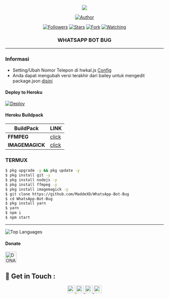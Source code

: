  
<p align="center"> 
<img src="https://komarev.com/ghpvc/?username=MaddeXD&color=brightgreen" />
<p/>
<p align="center">
<a href="https://github.com/MaddeXD"><img title="Author" src="https://img.shields.io/badge/WhatsApp Bot Bug-black?style=for-the-badge&logo=github"></a>
<p/>
<p align="center">
<a href="https://github.com/MaddeXD?tab=followers"><img title="Followers" src="https://img.shields.io/github/followers/MaddeXD?label=Followers&style=social"></a>
<a href="https://github.com/MaddeXD/WhatsApp-Bot-Bug/stargazers/"><img title="Stars" src="https://img.shields.io/github/stars/MaddeXD/WhatsApp-Bot-Bug?&style=social"></a>
<a href="https://github.com/MaddeXD/WhatsApp-Bot-Bug/network/members"><img title="Fork" src="https://img.shields.io/github/forks/MaddeXD/WhatsApp-Bot-Bug?style=social"></a>
<a href="https://github.com/MaddeXD/WhatsApp-Bot-Bug/watchers"><img title="Watching" src="https://img.shields.io/github/watchers/MaddeXD/WhatsApp-Bot-Bug?label=Watching&style=social"></a>
</p>



<h3 align="center">WHATSAPP BOT BUG</h3>

***
### Informasi
- Setting/Ubah Nomor Telepon di hwkal.js [Config](https://github.com/MaddeXD/WhatsApp-Bot-Bug/blob/main/hwkal.js#L6)
- Anda dapat mengubah versi terakhir dari bailey untuk mengedit package.json [disini](https://github.com/MaddeXD/WhatsApp-Bot-Bug/blob/main/package.json#L42)


#### Deploy to Heroku
[![Deploy](https://www.herokucdn.com/deploy/button.svg)](https://heroku.com/deploy?template=https://github.com/MaddeXD/WhatsApp-Bot-Bug)

#### Heroku Buildpack
| BuildPack | LINK |
|--------|--------|
| **FFMPEG** |[click](https://github.com/jonathanong/heroku-buildpack-ffmpeg-latest) |
| **IMAGEMAGICK** | [click](https://github.com/DuckyTeam/heroku-buildpack-imagemagick) |

### TERMUX
```sh
$ pkg upgrade -y && pkg update -y
$ pkg install git -y
$ pkg install nodejs -y
$ pkg install ffmpeg -y
$ pkg install imagemagick -y
$ git clone https://github.com/MaddeXD/WhatsApp-Bot-Bug
$ cd WhatsApp-Bot-Bug
$ pkg install yarn
$ yarn
$ npm i 
$ npm start
```
---------

<img src="https://github-readme-stats.vercel.app/api/top-langs/?username=MaddeXD&layout=compact&show_icons=true&bg_color=0,EFFDF9,CBFFF3,64FFDA&theme=graywhite&hide_title=true" alt="Top Languages"/>

#### Donate
<p align="left"><a href="https://trakteer.id/MaddeXD" target="_blank"><img id="wse-buttons-preview" src="https://cdn.trakteer.id/images/embed/trbtn-red-1.png" height="55" style="border:0px;height:35px;" alt="DONASI FOR ME :V"></a>
</p>

## 📡 Get in Touch :

<p align="center">
  <a href="https://www.github.com/MaddeXD"><img width="24" height="24" src="https://cdn.jsdelivr.net/gh/simple-icons/simple-icons/icons/github.svg"/> </a>
  <a href="https://www.facebook.com/MaddeXD"><img width="24" height="24" src="https://cdn.jsdelivr.net/gh/simple-icons/simple-icons/icons/facebook.svg"/> </a>
  <a href="https://www.instagram.com/abdmjdd"><img width="24" height="24" src="https://cdn.jsdelivr.net/gh/simple-icons/simple-icons/icons/instagram.svg"/> </a>
  <a href="https://api.whatsapp.com/send/?phone=6287872656248&text=Hallo+Bang!"><img width="24" height="24" src="https://cdn.jsdelivr.net/gh/simple-icons/simple-icons/icons/whatsapp.svg"/> </a>
</p>
